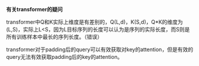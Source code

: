 **有关transformer的疑问**

transformer中Q和K实际上维度是有差别的，Q(L,d)，K(S,d)，Q*K的维度为(L,S)，实际上L<S，因为L目标序列的长度可以认为是序列的实际长度，而S则是所有训练样本中最长的序列长度。（错误）

transformer对于padding后的query可以有效获取对key的attention，但是有效的query无法有效获取padding后的key的attention。

